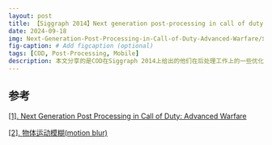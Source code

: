 ```yaml
---
layout: post
title: 【Siggraph 2014】Next generation post-processing in call of duty advanced warfare
date: 2024-09-18
img: Next-Generation-Post-Processing-in-Call-of-Duty-Advanced-Warfare/幻灯片1.png # Add image post (optional)
fig-caption: # Add figcaption (optional)
tags: [COD, Post-Processing, Mobile]
description: 本文分享的是COD在Siggraph 2014上给出的他们在后处理工作上的一些优化方案
---
```



## 参考

[[1]. Next Generation Post Processing in Call of Duty: Advanced Warfare](https://www.iryoku.com/next-generation-post-processing-in-call-of-duty-advanced-warfare/)

[[2]. 物体运动模糊(motion blur)](https://zhuanlan.zhihu.com/p/480274106)
